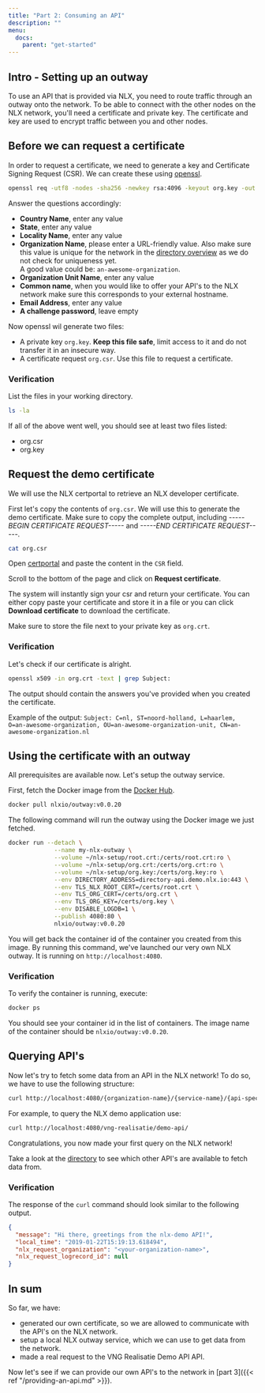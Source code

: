 ```yaml
---
title: "Part 2: Consuming an API"
description: ""
menu:
  docs:
    parent: "get-started"
---
```


## Intro - Setting up an outway

To use an API that is provided via NLX, you need to route traffic through an outway onto the network.
To be able to connect with the other nodes on the NLX network, you'll need a certificate and private key. The certificate and key are used to encrypt traffic between you and other nodes.

## Before we can request a certificate

In order to request a certificate, we need to generate a key and Certificate Signing Request (CSR). 
We can create these using [openssl](https://www.openssl.org/).

```bash
openssl req -utf8 -nodes -sha256 -newkey rsa:4096 -keyout org.key -out org.csr
```

Answer the questions accordingly:

- **Country Name**, enter any value
- **State**, enter any value
- **Locality Name**, enter any value
- **Organization Name**, please enter a URL-friendly value. Also make sure this value is unique for the network in the [directory overview](https://directory.demo.nlx.io) as we do not check for uniqueness yet.<br>A good value could be: `an-awesome-organization`.
- **Organization Unit Name**, enter any value
- **Common name**, when you would like to offer your API's to the NLX network make sure this corresponds to your external hostname.
- **Email Address**, enter any value
- **A challenge password**, leave empty

Now openssl wil generate two files:

- A private key `org.key`.  **Keep this file safe**, limit access to it and do not transfer it in an insecure way.
- A certificate request `org.csr`. Use this file to request a certificate.

### Verification

List the files in your working directory.

```bash
ls -la
```

If all of the above went well, you should see at least two files listed:

* org.csr
* org.key

## Request the demo certificate

We will use the NLX certportal to retrieve an NLX developer certificate.

First let's copy the contents of `org.csr`. We will use this to generate the demo certificate.
Make sure to copy the complete output, including *-----BEGIN CERTIFICATE REQUEST-----* and *-----END CERTIFICATE REQUEST-----*.

```bash
cat org.csr
```
 
Open [certportal](https://certportal.demo.nlx.io) and paste the content in the `CSR` field.
 
Scroll to the bottom of the page and click on **Request certificate**. 

The system will instantly sign your csr and return your certificate. 
You can either copy paste your certificate and store it in a file or you can click **Download certificate** to download the certificate. 

Make sure to store the file next to your private key as `org.crt`.

### Verification

Let's check if our certificate is alright.

```bash
openssl x509 -in org.crt -text | grep Subject:
```

The output should contain the answers you've provided when you created the certificate.

Example of the output: `Subject: C=nl, ST=noord-holland, L=haarlem, O=an-awesome-organization, OU=an-awesome-organization-unit, CN=an-awesome-organization.nl`


## Using the certificate with an outway

All prerequisites are available now. Let's setup the outway service.

First, fetch the Docker image from the [Docker Hub](https://hub.docker.com/u/nlxio).
    
```bash
docker pull nlxio/outway:v0.0.20
```

The following command will run the outway using the Docker image we just fetched.

```bash
docker run --detach \
             --name my-nlx-outway \
             --volume ~/nlx-setup/root.crt:/certs/root.crt:ro \
             --volume ~/nlx-setup/org.crt:/certs/org.crt:ro \
             --volume ~/nlx-setup/org.key:/certs/org.key:ro \
             --env DIRECTORY_ADDRESS=directory-api.demo.nlx.io:443 \
             --env TLS_NLX_ROOT_CERT=/certs/root.crt \
             --env TLS_ORG_CERT=/certs/org.crt \
             --env TLS_ORG_KEY=/certs/org.key \
             --env DISABLE_LOGDB=1 \
             --publish 4080:80 \
             nlxio/outway:v0.0.20
```

You will get back the container id of the container you created from this image.
By running this command, we've launched our very own NLX outway. It is running on `http://localhost:4080`.

### Verification

To verify the container is running, execute:

```bash
docker ps
```

You should see your container id in the list of containers. The image name  of the container should be `nlxio/outway:v0.0.20`.

## Querying API's

Now let's try to fetch some data from an API in the NLX network!
To do so, we have to use the following structure:

```bash
curl http://localhost:4080/{organization-name}/{service-name}/{api-specific-path}
```

For example, to query the NLX demo application use:

```bash
curl http://localhost:4080/vng-realisatie/demo-api/
```

Congratulations, you now made your first query on the NLX network!

Take a look at the [directory](https://directory.nlx.io) to see which other API's are available to fetch data from.

### Verification

The response of the `curl` command should look similar to the following output.

```json
{
  "message": "Hi there, greetings from the nlx-demo API!", 
  "local_time": "2019-01-22T15:19:13.618494", 
  "nlx_request_organization": "<your-organization-name>", 
  "nlx_request_logrecord_id": null
}
```

## In sum
    
So far, we have:

- generated our own certificate, so we are allowed to communicate with the API's on the NLX network.
- setup a local NLX outway service, which we can use to get data from the network.
- made a real request to the VNG Realisatie Demo API API.

Now let's see if we can provide our own API's to the network in [part 3]({{< ref "/providing-an-api.md" >}}). 
